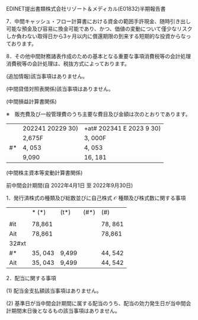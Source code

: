 EDINET提出書類株式会社リゾート＆メディカル(E01832)半期報告書

7．中間キャッシュ・フロー計算書における資金の範囲手許現金、随時引き出し可能な預金及び容易に換金可能であり、かつ、価値の変動について僅少なリスクしか負わない取得日から3ヶ月以内に償還期限の到来する短期的な投資からなっております。

8．その他中間財務諸表作成のための基本となる重要な事項消費税等の会計処理消費税等の会計処理は、税抜方式によっております。

(追加情報)該当事項はありません。

(中間貸借対照表関係)該当事項はありません。

(中間損益計算書関係)

※　販売費及び一般管理費のうち主要な費目及び金額は次のとおりであります。

<table><tr><td></td><td>202241 20229 30)</td><td>+at# 202341 E 2023 9 30)</td></tr><tr><td></td><td>2,675F</td><td>3, 000F</td></tr><tr><td>#*</td><td>4, 053</td><td>4, 053</td></tr><tr><td></td><td>9,090</td><td>16, 181</td></tr></table>

(中間株主資本等変動計算書関係)

前中間会計期間(自 2022年4月1日 至 2022年9月30日)

1．発行済株式の種類及び総数並びに自己株式 $\mathcal { O }$ 種類及び株式数に関する事項  

<table><tr><td></td><td>* (*)</td><td>(t*)</td><td>(#*)</td><td>(#)</td></tr><tr><td></td><td></td><td></td><td></td><td></td></tr><tr><td>#it</td><td>78,861</td><td></td><td></td><td>78, 861</td></tr><tr><td>Ait</td><td>78,861</td><td></td><td></td><td>78,861</td></tr><tr><td>32#xt</td><td></td><td></td><td></td><td></td></tr><tr><td>#*</td><td>35, 043</td><td>9,499</td><td></td><td>44, 542</td></tr><tr><td>Ait</td><td>35, 043</td><td>9,499</td><td></td><td>44, 542</td></tr></table>

2．配当に関する事項

(1) 配当金支払額該当事項はありません。

(2) 基準日が当中間会計期間に属する配当のうち、配当の効力発生日が当中間会計期間末日後となるもの該当事項はありません。